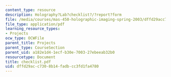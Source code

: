 ```yaml
---
content_type: resource
description: Holography?Lab?checklist?/?report?form
file: /media/courses/mas-450-holographic-imaging-spring-2003/dffd29acc7308b14fadbcc3fd1fa4780_checklist.pdf
file_type: application/pdf
learning_resource_types:
- Projects
ocw_type: OCWFile
parent_title: Projects
parent_type: CourseSection
parent_uid: a182e1d4-1ecf-b30e-7003-27ebeeab32b0
resourcetype: Document
title: checklist.pdf
uid: dffd29ac-c730-8b14-fadb-cc3fd1fa4780
---
```

